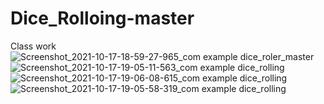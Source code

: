 # Dice_Rolloing-master
Class work
![Screenshot_2021-10-17-18-59-27-965_com example dice_roler_master](https://user-images.githubusercontent.com/92102583/137631389-dc7f8359-0ac8-4a6e-b947-99e5f194c966.jpg)
![Screenshot_2021-10-17-19-05-11-563_com example dice_rolling](https://user-images.githubusercontent.com/92102583/137631462-0a724e29-b7bc-4769-a56a-704a85087d70.jpg)
![Screenshot_2021-10-17-19-06-08-615_com example dice_rolling](https://user-images.githubusercontent.com/92102583/137631552-78f31d08-5359-46fa-b47e-903d45f96b5e.jpg)
![Screenshot_2021-10-17-19-05-58-319_com example dice_rolling](https://user-images.githubusercontent.com/92102583/137631604-54dfd54a-fcb7-442c-85f9-a221d5809729.jpg)
